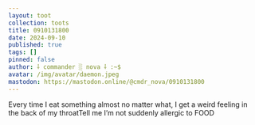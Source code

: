```yaml
---
layout: toot
collection: toots
title: 0910131800
date: 2024-09-10
published: true
tags: []
pinned: false
author: ⸸ commander ░ nova ⸸ :~$
avatar: /img/avatar/daemon.jpeg
mastodon: https://mastodon.online/@cmdr_nova/0910131800
---
```


Every time I eat something almost no matter what, I get a weird feeling in the back of my throatTell me I’m not suddenly allergic to FOOD

